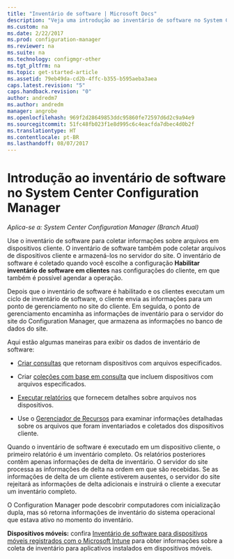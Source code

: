 ```yaml
---
title: "Inventário de software | Microsoft Docs"
description: "Veja uma introdução ao inventário de software no System Center Configuration Manager."
ms.custom: na
ms.date: 2/22/2017
ms.prod: configuration-manager
ms.reviewer: na
ms.suite: na
ms.technology: configmgr-other
ms.tgt_pltfrm: na
ms.topic: get-started-article
ms.assetid: 79eb49da-cd2b-4ffc-b355-b595aeba3aea
caps.latest.revision: "5"
caps.handback.revision: "0"
author: andredm7
ms.author: andredm
manager: angrobe
ms.openlocfilehash: 969f2d28649853ddc95860fe72597d6d2c9a94e9
ms.sourcegitcommit: 51fc48fb023f1e8d995c6c4eacfda7dbec4d0b2f
ms.translationtype: HT
ms.contentlocale: pt-BR
ms.lasthandoff: 08/07/2017
---
```

# <a name="introduction-to-software-inventory-in-system-center-configuration-manager"></a>Introdução ao inventário de software no System Center Configuration Manager

*Aplica-se a: System Center Configuration Manager (Branch Atual)*

Use o inventário de software para coletar informações sobre arquivos em dispositivos cliente. O inventário de software também pode coletar arquivos de dispositivos cliente e armazená-los no servidor do site. O inventário de software é coletado quando você escolhe a configuração **Habilitar inventário de software em clientes** nas configurações do cliente, em que também é possível agendar a operação.  

Depois que o inventário de software é habilitado e os clientes executam um ciclo de inventário de software, o cliente envia as informações para um ponto de gerenciamento no site do cliente. Em seguida, o ponto de gerenciamento encaminha as informações de inventário para o servidor do site do Configuration Manager, que armazena as informações no banco de dados do site.   

 Aqui estão algumas maneiras para exibir os dados de inventário de software:  

-   [Criar consultas](../../../../core/servers/manage/queries-technical-reference.md) que retornam dispositivos com arquivos especificados.   

-   Criar [coleções com base em consulta](../../../../core/clients/manage/collections/introduction-to-collections.md) que incluem dispositivos com arquivos especificados.   

-   [Executar relatórios](../../../../core/servers/manage/reporting.md) que fornecem detalhes sobre arquivos nos dispositivos.

-   Use o [Gerenciador de Recursos](../../../../core/clients/manage/inventory/use-resource-explorer-to-view-software-inventory.md) para examinar informações detalhadas sobre os arquivos que foram inventariados e coletados dos dispositivos cliente.   

 Quando o inventário de software é executado em um dispositivo cliente, o primeiro relatório é um inventário completo. Os relatórios posteriores contêm apenas informações de delta de inventário. O servidor do site processa as informações de delta na ordem em que são recebidas. Se as informações de delta de um cliente estiverem ausentes, o servidor do site rejeitará as informações de delta adicionais e instruirá o cliente a executar um inventário completo.  

 O Configuration Manager pode descobrir computadores com inicialização dupla, mas só retorna informações de inventário do sistema operacional que estava ativo no momento do inventário.  

**Dispositivos móveis:** confira [Inventário de software para dispositivos móveis registrados com o Microsoft Intune](../../../../mdm/deploy-use/software-inventory-mobile-devices.md) para obter informações sobre a coleta de inventário para aplicativos instalados em dispositivos móveis.
